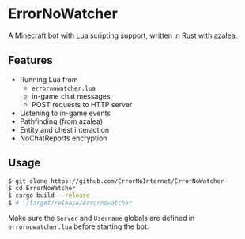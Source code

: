 # ErrorNoWatcher

A Minecraft bot with Lua scripting support, written in Rust with [azalea](https://github.com/azalea-rs/azalea).

## Features

- Running Lua from
    - `errornowatcher.lua`
    - in-game chat messages
    - POST requests to HTTP server
- Listening to in-game events
- Pathfinding (from azalea)
- Entity and chest interaction
- NoChatReports encryption

## Usage

```sh
$ git clone https://github.com/ErrorNoInternet/ErrorNoWatcher
$ cd ErrorNoWatcher
$ cargo build --release
$ # ./target/release/errornowatcher
```

Make sure the `Server` and `Username` globals are defined in `errornowatcher.lua` before starting the bot.
